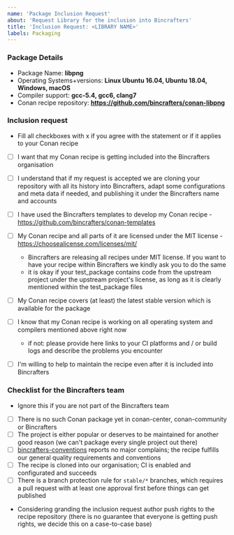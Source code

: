 ```yaml
---
name: 'Package Inclusion Request'
about: 'Request Library for the inclusion into Bincrafters'
title: 'Inclusion Request: <LIBRARY NAME>'
labels: Packaging
---
```


### Package Details
  * Package Name: **libpng**
  * Operating Systems+versions: **Linux Ubuntu 16.04, Ubuntu 18.04, Windows, macOS**
  * Compiler support: **gcc-5.4, gcc6, clang7**
  * Conan recipe repository: **https://github.com/bincrafters/conan-libpng**

### Inclusion request
  * Fill all checkboxes with x if you agree with the statement or if it applies to your Conan recipe
  * [ ] I want that my Conan recipe is getting included into the Bincrafters organisation
  * [ ] I understand that if my request is accepted we are cloning your repository with all its history into Bincrafters, adapt some configurations and meta data if needed, and publishing it under the Bincrafters name and accounts
  * [ ] I have used the Bincrafters templates to develop my Conan recipe - https://github.com/bincrafters/conan-templates
  * [ ] My Conan recipe and all parts of it are licensed under the MIT license - https://choosealicense.com/licenses/mit/
    * Bincrafters are releasing all recipes under MIT license. If you want to have your recipe within Bincrafters we kindly ask you to do the same
    * it is okay if your test_package contains code from the upstream project under the upstream project's license, as long as it is clearly mentioned within the test_package files
  * [ ] My Conan recipe covers (at least) the latest stable version which is available for the package
  * [ ] I know that my Conan recipe is working on all operating system and compilers mentioned above right now
    * if not: please provide here links to your CI platforms and / or build logs and describe the problems you encounter
  * [ ] I'm willing to help to maintain the recipe even after it is included into Bincrafters


### Checklist for the Bincrafters team
  * Ignore this if you are not part of the Bincrafters team
  * [ ] There is no such Conan package yet in conan-center, conan-community or Bincrafters
  * [ ] The project is either popular or deserves to be maintained for another good reason (we can't package every single project out there)
  * [ ] [bincrafters-conventions](https://github.com/bincrafters/bincrafters-conventions) reports no major complains; the recipe fulfills our general quality requirements and conventions
  * [ ] The recipe is cloned into our organisation; CI is enabled and configurated and succeeds
  * [ ] There is a branch protection rule for `stable/*` branches, which requires a pull request with at least one approval first before things can get published
  * Considering granding the inclusion request author push rights to the recipe repository (there is no guarantee that everyone is getting push rights, we decide this on a case-to-case base)
